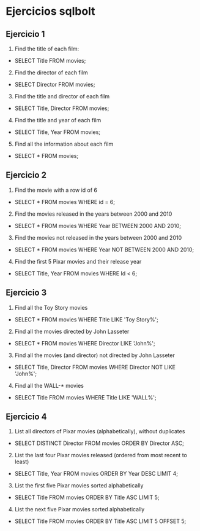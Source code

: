 # Ejercicios sqlbolt

## Ejercicio 1
1. Find the title of each film:
- SELECT Title FROM movies;
2. Find the director of each film 
- SELECT Director FROM movies;
3. Find the title and director of each film 
- SELECT Title, Director FROM movies;
4. Find the title and year of each film 
- SELECT Title, Year FROM movies;
5. Find all the information about each film
- SELECT * FROM movies;

## Ejercicio 2
1. Find the movie with a row id of 6 
- SELECT * FROM movies WHERE id = 6;
2. Find the movies released in the years between 2000 and 2010 
- SELECT * FROM movies WHERE Year BETWEEN 2000 AND 2010;
3. Find the movies not released in the years between 2000 and 2010
- SELECT * FROM movies WHERE Year NOT BETWEEN 2000 AND 2010;
4. Find the first 5 Pixar movies and their release year
- SELECT Title, Year FROM movies WHERE Id < 6;

## Ejercicio 3
1.  Find all the Toy Story movies 
- SELECT * FROM movies WHERE Title LIKE 'Toy Story%';
2. Find all the movies directed by John Lasseter 
- SELECT * FROM movies WHERE Director LIKE 'John%';
3. Find all the movies (and director) not directed by John Lasseter 
- SELECT Title, Director FROM movies WHERE Director NOT LIKE 'John%';
4. Find all the WALL-* movies 
- SELECT Title FROM movies WHERE Title LIKE 'WALL%';

## Ejercicio 4
1. List all directors of Pixar movies (alphabetically), without duplicates
- SELECT DISTINCT Director FROM movies ORDER BY Director ASC;
2. List the last four Pixar movies released (ordered from most recent to least) 
- SELECT Title, Year FROM movies ORDER BY Year DESC LIMIT 4;
3. List the first five Pixar movies sorted alphabetically 
- SELECT Title FROM movies ORDER BY Title ASC LIMIT 5;
4. List the next five Pixar movies sorted alphabetically
- SELECT Title FROM movies ORDER BY Title ASC LIMIT 5 OFFSET 5;

